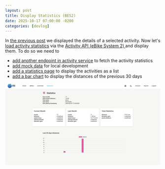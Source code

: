 ```yaml
---
layout: post
title: Display Statistics (BES2)
date: 2025-10-17 07:00:00 -0200
categories: [devlog]
---
```


In [the previous post](https://open-ebike.github.io/devlog/2025/10/16/display-activity-details.html) we displayed the details of a selected activity.
Now let's [load activity statistics](https://github.com/open-ebike/open-ebike-frontend/issues/28) via the [Activity API (eBike System 2)
](https://portal.bosch-ebike.com/data-act/app#/ebike-system-2-activity) and display them. 
To do so we need to

* [add another endpoint in activity service](https://github.com/open-ebike/open-ebike-frontend/commit/0368e830a4e4f8668c16ddd3f7fd9e5e92e4f927) to fetch the activity statistics
* [add mock data](https://github.com/open-ebike/open-ebike-frontend/commit/eb6e051e8ea2aab016881f97de169c698338c89c) for local development
* [add a statistics page](https://github.com/open-ebike/open-ebike-frontend/commit/eda024a3d37f0c8503bfc7f95f1e0b9b450558b1) to display the activities as a list
* [add a bar chart](https://github.com/open-ebike/open-ebike-frontend/commit/79270563cfc609be46f77a1b68db730b5d1be532) to display the distances of the previous 30 days

![web-app-statistics.png](/assets/2025-10-17/web-app-statistics.png)